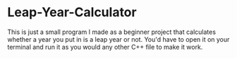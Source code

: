# Leap-Year-Calculator
This is just a small program I made as a beginner project that calculates whether a year you put in is a leap year or not. 
You'd have to open it on your terminal and run it as you would any other C++ file to make it work.
